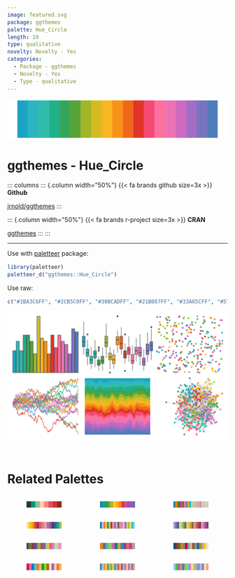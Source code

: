 ```yaml
---
image: featured.svg
package: ggthemes
palette: Hue_Circle
length: 19
type: qualitative
novelty: Novelty - Yes
categories:
  - Package - ggthemes
  - Novelty - Yes
  - Type - qualitative
---
```


![](featured.svg)

# ggthemes - Hue_Circle 

::: columns
::: {.column width="50%"}
{{< fa brands github size=3x >}}
**Github**

[jrnold/ggthemes](https://github.com/jrnold/ggthemes)
:::

::: {.column width="50%"}
{{< fa brands r-project size=3x >}}
**CRAN**

[ggthemes](https://CRAN.R-project.org/package=ggthemes)
:::
:::

<hr> 

Use with [paletteer](https://emilhvitfeldt.github.io/paletteer/) package:

```r
library(paletteer)
paletteer_d("ggthemes::Hue_Circle")
```

Use raw:

```r
c("#1BA3C6FF", "#2CB5C0FF", "#30BCADFF", "#21B087FF", "#33A65CFF", "#57A337FF", "#A2B627FF", "#D5BB21FF", "#F8B620FF", "#F89217FF", "#F06719FF", "#E03426FF", "#F64971FF", "#FC719EFF", "#EB73B3FF", "#CE69BEFF", "#A26DC2FF", "#7873C0FF", "#4F7CBAFF")
``` 

![](examples.svg) 

<br>

# Related Palettes

<div class="list" style="display: grid; grid-template-columns: auto auto auto;"> <figure class="figure">
<a href="../../awtools/a_palette/"> <img src="../../awtools/a_palette/featured.svg" style="width: 100%;" class="figure-img"></a>
</figure> <figure class="figure">
<a href="../../ggthemes/Classic_Cyclic/"> <img src="../../ggthemes/Classic_Cyclic/featured.svg" style="width: 100%;" class="figure-img"></a>
</figure> <figure class="figure">
<a href="../../ggsci/category20_d3/"> <img src="../../ggsci/category20_d3/featured.svg" style="width: 100%;" class="figure-img"></a>
</figure> <figure class="figure">
<a href="../../MetBrewer/Signac/"> <img src="../../MetBrewer/Signac/featured.svg" style="width: 100%;" class="figure-img"></a>
</figure> <figure class="figure">
<a href="../../ggthemes/Classic_20/"> <img src="../../ggthemes/Classic_20/featured.svg" style="width: 100%;" class="figure-img"></a>
</figure> <figure class="figure">
<a href="../../ggthemes/manyeys/"> <img src="../../ggthemes/manyeys/featured.svg" style="width: 100%;" class="figure-img"></a>
</figure> <figure class="figure">
<a href="../../ggsci/category20b_d3/"> <img src="../../ggsci/category20b_d3/featured.svg" style="width: 100%;" class="figure-img"></a>
</figure> <figure class="figure">
<a href="../../rcartocolor/Vivid/"> <img src="../../rcartocolor/Vivid/featured.svg" style="width: 100%;" class="figure-img"></a>
</figure> <figure class="figure">
<a href="../../ggthemes/stata_s2color/"> <img src="../../ggthemes/stata_s2color/featured.svg" style="width: 100%;" class="figure-img"></a>
</figure> <figure class="figure">
<a href="../../LaCroixColoR/paired/"> <img src="../../LaCroixColoR/paired/featured.svg" style="width: 100%;" class="figure-img"></a>
</figure> <figure class="figure">
<a href="../../ggthemes/Tableau_20/"> <img src="../../ggthemes/Tableau_20/featured.svg" style="width: 100%;" class="figure-img"></a>
</figure> <figure class="figure">
<a href="../../miscpalettes/pastel/"> <img src="../../miscpalettes/pastel/featured.svg" style="width: 100%;" class="figure-img"></a>
</figure> 
</div>
